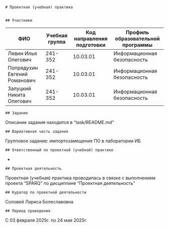 ﻿	# Проектная (учебная) практика


	## Участники

| ФИО                     | Учебная группа | Код направления подготовки | Профиль образовательной программы |
|-------------------------|----------------|-----------------------------|------------------------------------|
| Левин Илья Олегович     | 241-352        | 10.03.01                    | Информационная безопасность       |
| Попрядухин Евгений Романович | 241-352    | 10.03.01                    | Информационная безопасность       |
| Залуцкий Никита Олегович | 241-352       | 10.03.01                    | Информационная безопасность       |

	## Задание

Описание задания находится в “task/README.md”

	## Вариативная часть задания
	
Групповое задание: импортозамещение ПО в лаборатории ИБ

	## Ответственный по проектной (учебной) практике

-

	## Проектная деятельность

Проектная (учебная) практика проводилась в связке с выполнением проекта “SPARQ” по дисциплине “Проектная деятельность”

	## Куратор по проектной деятельности

Соловей Лариса Болеславовна

	## Период проведения 

С 03 февраля 2025г. по 24 мая 2025г.
